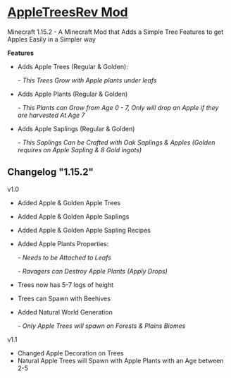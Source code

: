 # [AppleTreesRev Mod](https://www.curseforge.com/minecraft/mc-mods/apple-trees-revived)
Minecraft 1.15.2 - A Minecraft Mod that Adds a Simple Tree Features to get Apples Easily  in a Simpler way


**Features**

- Adds Apple Trees (Regular & Golden):
 
     *- This Trees Grow with Apple plants under leafs* 
 - Adds Apple Plants (Regular & Golden)
 
      *- This Plants can Grow from Age 0 - 7, Only will drop an Apple if they are harvested At Age 7*
 - Adds Apple Saplings (Regular & Golden)
 
      *- This Saplings Can be Crafted with Oak Saplings & Apples (Golden requires an Apple Sapling & 8 Gold ingots)*

**Changelog  "1.15.2"**
---------
v1.0
- Added Apple & Golden Apple Trees
- Added Apple & Golden Apple Saplings
- Added Apple & Golden Apple Sapling Recipes
- Added Apple Plants Properties:

    *- Needs to be Attached to Leafs*
    
    *- Ravagers can Destroy Apple Plants (Apply Drops)*
- Trees now has 5-7 logs of height
- Trees can Spawn with Beehives
- Added Natural World Generation

    *- Only Apple Trees will spawn on Forests & Plains Biomes*

v1.1
- Changed Apple Decoration on Trees
- Natural Apple Trees will Spawn with Apple Plants with an Age between 2-5
    

